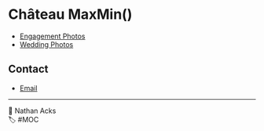 # Château MaxMin()

* [Engagement Photos](engagement.md)
* [Wedding Photos](wedding.md)

## Contact

* [Email](mailto:len.and.nathan@chateaumaxmin.info)

- - - -

<span aria-hidden="true">👤</span> Nathan Acks  
<span aria-hidden="true">🏷️</span> #MOC
